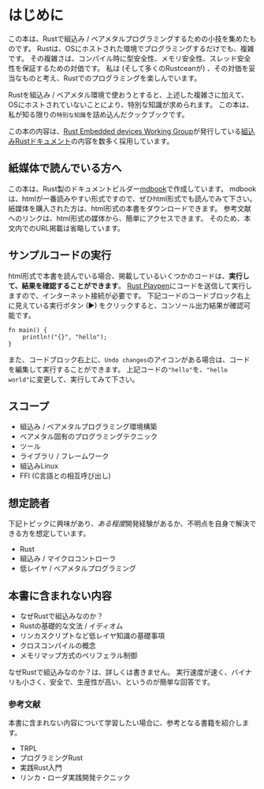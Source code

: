 # はじめに

この本は、Rustで組込み / ベアメタルプログラミングするための小技を集めたものです。
Rustは、OSにホストされた環境でプログラミングするだけでも、複雑です。
その複雑さは、コンパイル時に型安全性、メモリ安全性、スレッド安全性を保証するための対価です。
私は (そして多くのRustceanが) 、その対価を妥当なものと考え、Rustでのプログラミングを楽しんでいます。

Rustを組込み / ベアメタル環境で使おうとすると、上述した複雑さに加えて、OSにホストされていないことにより、特別な知識が求められます。
この本は、私が知る限りの`特別な知識`を詰め込んだクックブックです。

この本の内容は、[Rust Embedded devices Working Group]が発行している[組込みRustドキュメント]の内容を数多く採用しています。

[Rust Embedded devices Working Group]: https://github.com/rust-embedded/wg
[組込みRustドキュメント]: https://docs.rust-embedded.org/

## 紙媒体で読んでいる方へ

この本は、Rust製のドキュメントビルダー[mdbook]で作成しています。
mdbookは、htmlが一番読みやすい形式ですので、ぜひhtml形式でも読んでみて下さい。
紙媒体を購入された方は、html形式の本書をダウンロードできます。
参考文献へのリンクは、html形式の媒体から、簡単にアクセスできます。
そのため、本文内でのURL掲載は省略しています。

[mdbook]: https://rust-lang-nursery.github.io/mdBook/

## サンプルコードの実行

html形式で本書を読んでいる場合、掲載しているいくつかのコードは、**実行して、結果を確認することができます**。
[Rust Playpen]にコードを送信して実行しますので、インターネット接続が必要です。
下記コードのコードブロック右上に見えている実行ボタン (▶) をクリックすると、コンソール出力結果が確認可能です。

[Rust Playpen]: https://play.rust-lang.org/

```rust,editable
fn main() {
    println!("{}", "hello");
}
```

また、コードブロック右上に、`Undo changes`のアイコンがある場合は、コードを編集して実行することができます。
上記コードの`"hello"`を、`"hello world"`に変更して、実行してみて下さい。

## スコープ

- 組込み / ベアメタルプログラミング環境構築
- ベアメタル固有のプログラミングテクニック
- ツール
- ライブラリ / フレームワーク
- 組込みLinux
- FFI (C言語との相互呼び出し)

## 想定読者

下記トピックに興味があり、*ある程度*開発経験があるか、不明点を自身で解決できる方を想定しています。

- Rust
- 組込み / マイクロコントローラ
- 低レイヤ / ベアメタルプログラミング

## 本書に含まれない内容

- なぜRustで組込みなのか？
- Rustの基礎的な文法 / イディオム
- リンカスクリプトなど低レイヤ知識の基礎事項
- クロスコンパイルの概念
- メモリマップ方式のペリフェラル制御

なぜRustで組込みなのか？は、詳しくは書きません。
実行速度が速く、バイナリも小さく、安全で、生産性が高い、というのが簡単な回答です。

### 参考文献

本書に含まれない内容について学習したい場合に、参考となる書籍を紹介します。

- TRPL
- プログラミングRust
- 実践Rust入門
- リンカ・ローダ実践開発テクニック
